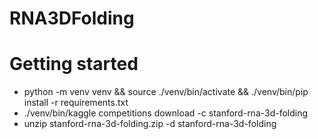 # RNA3DFolding

# Getting started

* python -m venv venv && source ./venv/bin/activate && ./venv/bin/pip install -r requirements.txt
* ./venv/bin/kaggle competitions download -c stanford-rna-3d-folding
* unzip stanford-rna-3d-folding.zip -d stanford-rna-3d-folding

